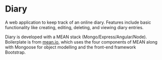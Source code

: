# Diary

A web application to keep track of an online diary. Features include basic functionality like creating, editing, deleting, and viewing diary entries.

Diary is developed with a MEAN stack (Mongo/Express/Angular/Node). Boilerplate is from [mean.io](http://mean.io/), which uses the four components of MEAN along with Mongoose for object modelling and the front-end framework Bootstrap.
